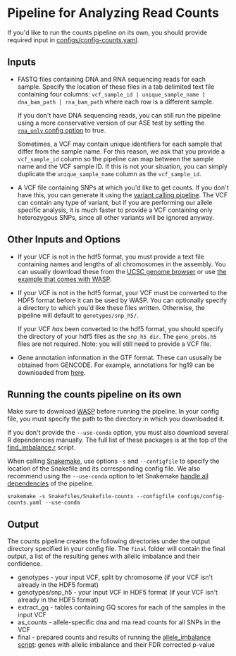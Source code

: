 # Pipeline for Analyzing Read Counts

If you'd like to run the counts pipeline on its own, you should provide required input in [configs/config-counts.yaml](https://github.com/aryam7/as_analysis/blob/master/configs/config-counts.yaml).

## Inputs
 - FASTQ files containing DNA and RNA sequencing reads for each sample. Specify the location of these files in a tab delimited text file containing four columns: `vcf_sample_id | unique_sample_name | dna_bam_path | rna_bam_path` where each row is a different sample.
 
     If you don't have DNA sequencing reads, you can still run the pipeline using a more conservative version of our ASE test by setting the [`rna_only` config option](https://github.com/aryam7/as_analysis/blob/master/configs/config-counts.yaml#L16) to true.
     
     Sometimes, a VCF may contain unique identifiers for each sample that differ from the sample name. For this reason, we ask that you provide a `vcf_sample_id` column so the pipeline can map between the sample name and the VCF sample ID. If this is not your situation, you can simply duplicate the `unique_sample_name` column as the `vcf_sample_id`.
 - A VCF file containing SNPs at which you'd like to get counts. If you don't have this, you can generate it using the [variant calling pipeline](https://github.com/aryam7/as_analysis/blob/master/Snakefiles/README.variant_calling.md). The VCF can contain any type of variant, but if you are performing our allele specific analysis, it is much faster to provide a VCF containing only heterozygous SNPs, since all other variants will be ignored anyway.

## Other Inputs and Options
 - If your VCF is not in the hdf5 format, you must provide a text file containing names and lengths of all chromosomes in the assembly. You can usually download these from the [UCSC genome browser](http://hgdownload.soe.ucsc.edu/goldenPath/hg19/database/) or use [the example that comes with WASP](https://github.com/bmvdgeijn/WASP/blob/master/examples/example_data/chromInfo.hg19.txt).
 - If your VCF is not in the hdf5 format, your VCF must be converted to the HDF5 format before it can be used by WASP. You can optionally specify a directory to which you'd like these files written. Otherwise, the pipeline will default to `genotypes/snp_h5/`.
     
     If your VCF _has_ been converted to the hdf5 format, you should specify the directory of your hdf5 files as the `snp_h5_dir`. The `geno_probs.h5` files are not required. Note: you will still need to provide a VCF file.
 - Gene annotation information in the GTF format. These can ususally be obtained from GENCODE. For example, annotations for hg19 can be downloaded from [here](https://www.gencodegenes.org/releases/19.html).

## Running the counts pipeline on its own
Make sure to download [WASP](https://github.com/bmvdgeijn/WASP) before running the pipeline. In your config file, you must specify the path to the directory in which you downloaded it.

If you don't provide the `--use-conda` option, you must also download several R dependencies manually. The full list of these packages is at the top of the [find_imbalance.r](https://github.com/aryam7/as_analysis/blob/master/scripts/find_imbalance.r) script.

When calling [Snakemake](http://snakemake.readthedocs.io/en/stable/getting_started/installation.html), use options `-s` and `--configfile` to specify the location of the Snakefile and its corresponding config file. We also recommend using the `--use-conda` option to let Snakemake [handle all dependencies](http://snakemake.readthedocs.io/en/latest/snakefiles/deployment.html#integrated-package-management) of the pipeline.

    snakemake -s Snakefiles/Snakefile-counts --configfile configs/config-counts.yaml --use-conda

## Output
The counts pipeline creates the following directories under the output directory specified in your config file. The `final` folder will contain the final output, a list of the resulting genes with allelic imbalance and their confidence.
 - genotypes - your input VCF, split by chromosome (if your VCF isn't already in the HDF5 format)
 - genotypes/snp_h5 - your input VCF in HDF5 format (if your VCF isn't already in the HDF5 format)
 - extract_gq - tables containing GQ scores for each of the samples in the input VCF
 - as_counts - allele-specific dna and rna read counts for all SNPs in the VCF
 - final - prepared counts and results of running the [allele_imbalance script](https://github.com/aryam7/as_analysis/blob/master/scripts/allele_imbalance.r): genes with allelic imbalance and their FDR corrected p-value
